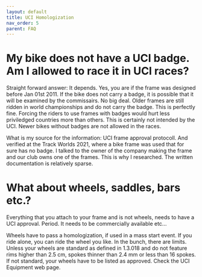 ```yaml
---
layout: default
title: UCI Homologization
nav_order: 5
parent: FAQ
---
```

# My bike does not have a UCI badge. Am I allowed to race it in UCI races?

Straight forward answer: It depends. Yes, you are if the frame was designed before Jan 01st 2011. If the bike does not carry a badge, it is possible that it will be examined by the commissairs. No big deal. Older frames are still ridden in world championships and do not carry the badge. This is perfectly fine. Forcing the riders to use frames with badges would hurt less priviledged countries more than others. This is certainly not intended by the UCI. Newer bikes without badges are not allowed in the races.

What is my source for the information: UCI frame approval protocoll. And verified at the Track Worlds 2021, where a bike frame was used that for sure has no badge. I talked to the owner of the company making the frame and our club owns one of the frames. This is why I researched. The written documentation is relatively sparse.

# What about wheels, saddles, bars etc.?

Everything that you attach to your frame and is not wheels, needs to have a UCI approval. Period. It needs to be commercially available etc... 

Wheels have to pass a homologization, if used in a mass start event. If you ride alone, you can ride the wheel you like. In the bunch, there are limits. Unless your wheels are standard as defined in 1.3.018 and do not feature rims higher than 2.5 cm, spokes thinner than 2.4 mm or less than 16 spokes. If not standard, your wheels have to be listed as approved. Check the UCI Equipment web page.

